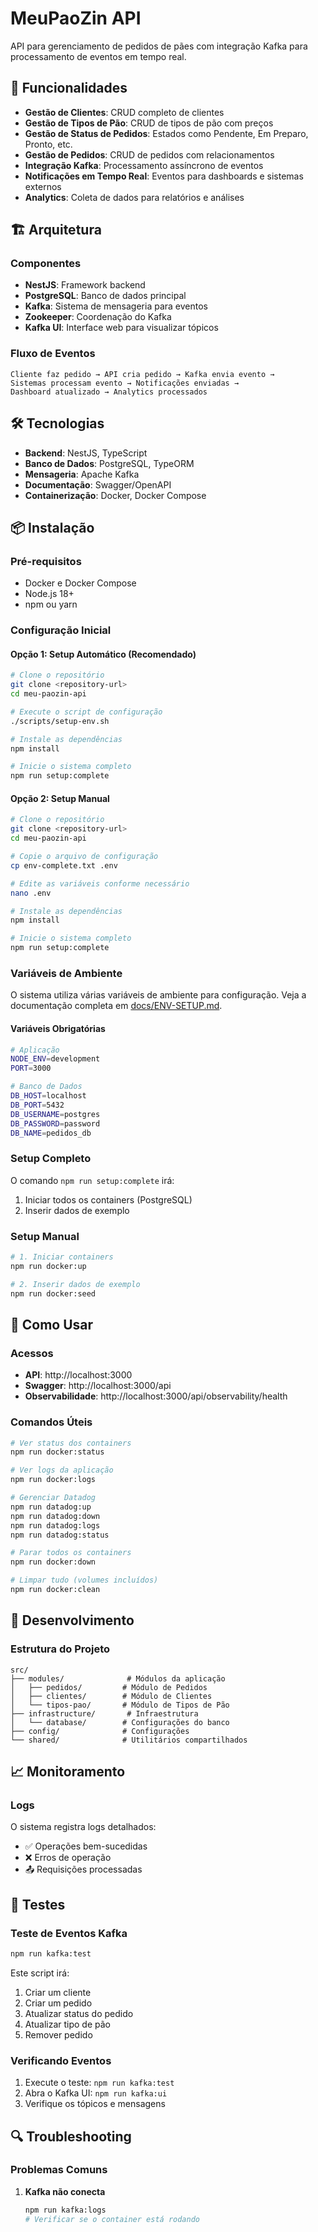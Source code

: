 # MeuPaoZin API

API para gerenciamento de pedidos de pães com integração Kafka para processamento de eventos em tempo real.

## 🚀 Funcionalidades

- **Gestão de Clientes**: CRUD completo de clientes
- **Gestão de Tipos de Pão**: CRUD de tipos de pão com preços
- **Gestão de Status de Pedidos**: Estados como Pendente, Em Preparo, Pronto, etc.
- **Gestão de Pedidos**: CRUD de pedidos com relacionamentos
- **Integração Kafka**: Processamento assíncrono de eventos
- **Notificações em Tempo Real**: Eventos para dashboards e sistemas externos
- **Analytics**: Coleta de dados para relatórios e análises

## 🏗️ Arquitetura

### Componentes

- **NestJS**: Framework backend
- **PostgreSQL**: Banco de dados principal
- **Kafka**: Sistema de mensageria para eventos
- **Zookeeper**: Coordenação do Kafka
- **Kafka UI**: Interface web para visualizar tópicos

### Fluxo de Eventos

```
Cliente faz pedido → API cria pedido → Kafka envia evento → 
Sistemas processam evento → Notificações enviadas → 
Dashboard atualizado → Analytics processados
```

## 🛠️ Tecnologias

- **Backend**: NestJS, TypeScript
- **Banco de Dados**: PostgreSQL, TypeORM
- **Mensageria**: Apache Kafka
- **Documentação**: Swagger/OpenAPI
- **Containerização**: Docker, Docker Compose

## 📦 Instalação

### Pré-requisitos

- Docker e Docker Compose
- Node.js 18+
- npm ou yarn

### Configuração Inicial

#### Opção 1: Setup Automático (Recomendado)

```bash
# Clone o repositório
git clone <repository-url>
cd meu-paozin-api

# Execute o script de configuração
./scripts/setup-env.sh

# Instale as dependências
npm install

# Inicie o sistema completo
npm run setup:complete
```

#### Opção 2: Setup Manual

```bash
# Clone o repositório
git clone <repository-url>
cd meu-paozin-api

# Copie o arquivo de configuração
cp env-complete.txt .env

# Edite as variáveis conforme necessário
nano .env

# Instale as dependências
npm install

# Inicie o sistema completo
npm run setup:complete
```

### Variáveis de Ambiente

O sistema utiliza várias variáveis de ambiente para configuração. Veja a documentação completa em [docs/ENV-SETUP.md](./docs/ENV-SETUP.md).

#### Variáveis Obrigatórias

```bash
# Aplicação
NODE_ENV=development
PORT=3000

# Banco de Dados
DB_HOST=localhost
DB_PORT=5432
DB_USERNAME=postgres
DB_PASSWORD=password
DB_NAME=pedidos_db
```

### Setup Completo

O comando `npm run setup:complete` irá:
1. Iniciar todos os containers (PostgreSQL)
2. Inserir dados de exemplo

### Setup Manual

```bash
# 1. Iniciar containers
npm run docker:up

# 2. Inserir dados de exemplo
npm run docker:seed
```

## 🚀 Como Usar

### Acessos

- **API**: http://localhost:3000
- **Swagger**: http://localhost:3000/api
- **Observabilidade**: http://localhost:3000/api/observability/health

### Comandos Úteis

```bash
# Ver status dos containers
npm run docker:status

# Ver logs da aplicação
npm run docker:logs

# Gerenciar Datadog
npm run datadog:up
npm run datadog:down
npm run datadog:logs
npm run datadog:status

# Parar todos os containers
npm run docker:down

# Limpar tudo (volumes incluídos)
npm run docker:clean
```

## 🔧 Desenvolvimento

### Estrutura do Projeto

```
src/
├── modules/              # Módulos da aplicação
│   ├── pedidos/         # Módulo de Pedidos
│   ├── clientes/        # Módulo de Clientes
│   └── tipos-pao/       # Módulo de Tipos de Pão
├── infrastructure/       # Infraestrutura
│   └── database/        # Configurações do banco
├── config/              # Configurações
└── shared/              # Utilitários compartilhados
```

## 📈 Monitoramento

### Logs

O sistema registra logs detalhados:
- ✅ Operações bem-sucedidas
- ❌ Erros de operação
- 📤 Requisições processadas

## 🧪 Testes

### Teste de Eventos Kafka

```bash
npm run kafka:test
```

Este script irá:
1. Criar um cliente
2. Criar um pedido
3. Atualizar status do pedido
4. Atualizar tipo de pão
5. Remover pedido

### Verificando Eventos

1. Execute o teste: `npm run kafka:test`
2. Abra o Kafka UI: `npm run kafka:ui`
3. Verifique os tópicos e mensagens

## 🔍 Troubleshooting

### Problemas Comuns

1. **Kafka não conecta**
   ```bash
   npm run kafka:logs
   # Verificar se o container está rodando
   ```